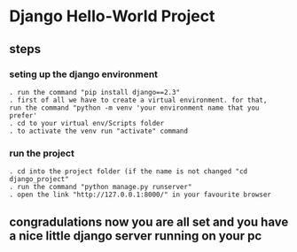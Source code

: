 # Django Hello-World Project

## steps

### seting up the django environment
    . run the command "pip install django==2.3"
    . first of all we have to create a virtual environment. for that,
    run the command "python -m venv 'your environment name that you prefer'
    . cd to your virtual env/Scripts folder
    . to activate the venv run "activate" command

### run the project
    . cd into the project folder (if the name is not changed "cd django_project"
    . run the command "python manage.py runserver"
    . open the link "http://127.0.0.1:8000/" in your favourite browser

## congradulations now you are all set and you have a nice little django server running on your pc
